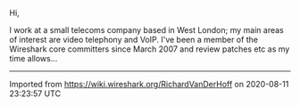 Hi,

I work at a small telecoms company based in West London; my main areas of interest are video telephony and VoIP. I've been a member of the Wireshark core committers since March 2007 and review patches etc as my time allows...

---

Imported from https://wiki.wireshark.org/RichardVanDerHoff on 2020-08-11 23:23:57 UTC

